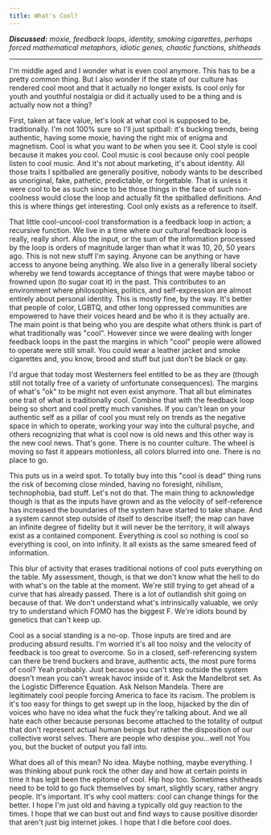 ```yaml
---
title: What's Cool?
---
```


***Discussed:*** *moxie, feedback loops, identity, smoking cigarettes, perhaps
forced mathematical metaphors, idiotic genes, chaotic functions, shitheads*

<hr />

I'm middle aged and I wonder what is even cool anymore. This has to be a pretty common
thing. But I also wonder if the state of our culture has rendered cool moot and
that it actually no longer exists. Is cool only for youth and youthful
nostalgia or did it actually used to be a thing and is actually now not a thing?

First, taken at face value, let's look at what cool is supposed to be,
traditionally. I'm not 100% sure so I'll just spitball: it's bucking trends,
being authentic, having some moxie, having the right mix of enigma and
magnetism. Cool is what you want to _be_ when you see it. Cool style is cool
because it makes _you_ cool. Cool music is cool because only cool people listen
to cool music. And it's not about marketing, it's about identity. All those traits I spitballed are
generally positive, nobody wants to be described as unoriginal, fake,
pathetic, predictable, or forgettable. That is unless it were cool to be as such since
to be those things in the face of such non-coolness would close the loop and
actually fit the spitballed definitions. And this is where things get
interesting. Cool only exists as a reference to itself.

That little cool-uncool-cool transformation is a feedback loop in action; a recursive
function. We live in a time where our cultural feedback loop is really, really
short. Also the input, or the sum of the information processed by the loop is
orders of magnitude larger than what it was 10, 20, 50 years ago. This is not
new stuff I'm saying. Anyone can be anything or have access to anyone being
anything. We also live in a generally liberal society whereby we tend towards acceptance of things that
were maybe taboo or frowned upon (to sugar coat it) in the past. This contributes to an environment
where philosophies, politics, and self-expression are almost entirely about
personal identity. This is mostly fine, by the way. It's better that people of color, LGBTQ, and other long
oppressed communities are empowered to have their voices heard and be who it is
they actually are. The main point is that being who you are despite what others
think is part of what traditionally was "cool". However since we were dealing with longer feedback
loops in the past the margins in which "cool" people were allowed to operate were still
small. You could wear a leather jacket and smoke cigarettes and, you know, brood
and stuff but just don't be black or gay. 

I'd argue that today most Westerners feel entitled to be as they are (though
still not totally free of a variety of unfortunate consequences). The margins of
what's "ok" to be might not even exist anymore. That all but eliminates one trait of
what is traditionally cool. Combine that with the feedback loop being so short
and cool pretty much vanishes. If you can't lean on your authentic self as a
pillar of cool you must rely on trends as the negative space in which to operate, working your way into the
cultural psyche, and others recognizing that what is cool now is old news and this
other way is the new cool news. That's gone. There is no counter culture. The wheel is moving so fast it appears motionless,
all colors blurred into one. There is no place to go.

This puts us in a weird spot. To totally buy into this "cool is dead" thing runs the risk of
becoming close minded, having no foresight, nihilism, technophobia, bad stuff.
Let's not do that. The main thing to acknowledge though is that as the inputs have grown
and as the velocity of self-reference has increased the boundaries of the system have started to
take shape. And a system cannot step outside of itself to describe itself; the
map can have an infinite degree of fidelity but it will never be the territory,
it will always exist as a contained component. Everything is cool so
nothing is cool so everything is cool, on into infinity. It all exists as the
same smeared feed of information.

This blur of activity that erases traditional notions of cool puts everything on the table.
My assessment, though, is that we don't know what the hell to do with what's on the table
at the moment. We're still trying to get ahead of a curve that has already passed.
There is a lot of outlandish shit going on because of that. We don't
understand what's intrinsically valuable, we only try to understand which FOMO has the
biggest F. We're idiots bound by genetics that can't keep up.

Cool as a social standing is a no-op. Those inputs are tired and are producing
absurd results. I'm worried it's all too noisy and the velocity of feedback is
too great to overcome. So in a closed, self-referencing system can there be trend buckers and brave,
authentic acts, the most pure forms of cool? Yeah probably. Just because you
can't step outside the system doesn't mean you can't wreak havoc inside of it.
Ask the Mandelbrot set. As the Logistic Difference Equation. Ask Nelson
Mandela. There are legitimately cool people forcing America to face its racism.
The problem is it's too easy for things to get swept up in the loop, hijacked by
the din of voices who have no idea what the fuck they're talking about. And we
all hate each other because personas become attached to the totality
of output that don't represent actual human beings but rather the disposition of
our collective worst selves. There are people who despise you...well not You you,
but the bucket of output you fall into.

What does all of this mean? No idea. Maybe nothing, maybe everything. I was
thinking about punk rock the other day and how at certain points in time it
has legit been the epitome of cool. Hip hop too. Sometimes shitheads need to be told to go fuck themselves by
smart, slightly scary, rather angry people. It's important.
It's why cool matters: cool can change things for the better. I hope I'm just
old and having a typically old guy reaction to the times. I hope that we can
bust out and find ways to cause positive disorder that aren't just big internet
jokes. I hope that I die before cool does.

